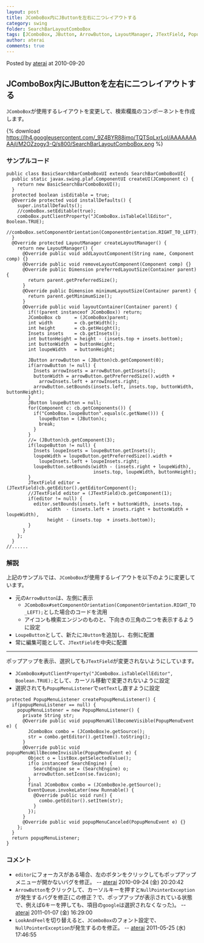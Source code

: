 ```yaml
---
layout: post
title: JComboBox内にJButtonを左右に二つレイアウトする
category: swing
folder: SearchBarLayoutComboBox
tags: [JComboBox, JButton, ArrowButton, LayoutManager, JTextField, PopupMenuListener]
author: aterai
comments: true
---
```


Posted by [aterai](http://terai.xrea.jp/aterai.html) at 2010-09-20

## JComboBox内にJButtonを左右に二つレイアウトする
`JComboBox`が使用するレイアウトを変更して、検索欄風のコンポーネントを作成します。

{% download https://lh4.googleusercontent.com/_9Z4BYR88imo/TQTSqLxrLoI/AAAAAAAAAjI/M2OZzogy3-Q/s800/SearchBarLayoutComboBox.png %}

### サンプルコード
<pre class="prettyprint"><code>public class BasicSearchBarComboBoxUI extends SearchBarComboBoxUI{
  public static javax.swing.plaf.ComponentUI createUI(JComponent c) {
    return new BasicSearchBarComboBoxUI();
  }
  protected boolean isEditable = true;
  @Override protected void installDefaults() {
    super.installDefaults();
    //comboBox.setEditable(true);
    comboBox.putClientProperty("JComboBox.isTableCellEditor", Boolean.TRUE);
    //comboBox.setComponentOrientation(ComponentOrientation.RIGHT_TO_LEFT);
  }
  @Override protected LayoutManager createLayoutManager() {
    return new LayoutManager() {
      @Override public void addLayoutComponent(String name, Component comp) {}
      @Override public void removeLayoutComponent(Component comp) {}
      @Override public Dimension preferredLayoutSize(Container parent) {
        return parent.getPreferredSize();
      }
      @Override public Dimension minimumLayoutSize(Container parent) {
        return parent.getMinimumSize();
      }
      @Override public void layoutContainer(Container parent) {
        if(!(parent instanceof JComboBox)) return;
        JComboBox cb     = (JComboBox)parent;
        int width        = cb.getWidth();
        int height       = cb.getHeight();
        Insets insets    = cb.getInsets();
        int buttonHeight = height - (insets.top + insets.bottom);
        int buttonWidth  = buttonHeight;
        int loupeWidth   = buttonHeight;

        JButton arrowButton = (JButton)cb.getComponent(0);
        if(arrowButton != null) {
          Insets arrowInsets = arrowButton.getInsets();
          buttonWidth = arrowButton.getPreferredSize().width +
            arrowInsets.left + arrowInsets.right;
          arrowButton.setBounds(insets.left, insets.top, buttonWidth, buttonHeight);
        }
        JButton loupeButton = null;
        for(Component c: cb.getComponents()) {
          if("ComboBox.loupeButton".equals(c.getName())) {
            loupeButton = (JButton)c;
            break;
          }
        }
        //= (JButton)cb.getComponent(3);
        if(loupeButton != null) {
          Insets loupeInsets = loupeButton.getInsets();
          loupeWidth = loupeButton.getPreferredSize().width +
            loupeInsets.left + loupeInsets.right;
          loupeButton.setBounds(width - (insets.right + loupeWidth),
                                insets.top, loupeWidth, buttonHeight);
        }
        JTextField editor = (JTextField)cb.getEditor().getEditorComponent();
        //JTextField editor = (JTextField)cb.getComponent(1);
        if(editor != null) {
          editor.setBounds(insets.left + buttonWidth, insets.top,
               width  - (insets.left + insets.right + buttonWidth + loupeWidth),
               height - (insets.top  + insets.bottom));
        }
      }
    };
  }
//......
</code></pre>

### 解説
上記のサンプルでは、`JComboBox`が使用するレイアウトを以下のように変更しています。

- 元の`ArrowButton`は、左側に表示
    - `JComboBox#setComponentOrientation(ComponentOrientation.RIGHT_TO_LEFT);`とした場合のコードを流用
    - アイコンも検索エンジンのものと、下向きの三角の二つを表示するように設定
- `LoupeButton`として、新たに`JButton`を追加し、右側に配置
- 常に編集可能として、`JTextField`を中央に配置

<!-- dummy comment line for breaking list -->

- - - -
ポップアップを表示、選択しても`JTextField`が変更されないようにしています。

- `JComboBox#putClientProperty("JComboBox.isTableCellEditor", Boolean.TRUE);`として、カーソル移動で変更されないように設定
- 選択されても`PopupMenuListener`で`setText`し直すように設定

<!-- dummy comment line for breaking list -->

<pre class="prettyprint"><code>protected PopupMenuListener createPopupMenuListener() {
  if(popupMenuListener == null) {
    popupMenuListener = new PopupMenuListener() {
      private String str;
      @Override public void popupMenuWillBecomeVisible(PopupMenuEvent e) {
        JComboBox combo = (JComboBox)e.getSource();
        str = combo.getEditor().getItem().toString();
      }
      @Override public void popupMenuWillBecomeInvisible(PopupMenuEvent e) {
        Object o = listBox.getSelectedValue();
        if(o instanceof SearchEngine) {
          SearchEngine se = (SearchEngine) o;
          arrowButton.setIcon(se.favicon);
        }
        final JComboBox combo = (JComboBox)e.getSource();
        EventQueue.invokeLater(new Runnable() {
          @Override public void run() {
            combo.getEditor().setItem(str);
          }
        });
      }
      @Override public void popupMenuCanceled(PopupMenuEvent e) {}
    };
  }
  return popupMenuListener;
}
</code></pre>

### コメント
- `editor`にフォーカスがある場合、左のボタンをクリックしてもポップアップメニューが開かないバグを修正。 -- [aterai](http://terai.xrea.jp/aterai.html) 2010-09-24 (金) 20:20:42
- `ArrowButton`をクリックして、カーソルキーを押すと`NullPointerException`が発生するバグを修正(この修正？で、ポップアップが表示されている状態で、例えば<kbd>G</kbd>キーを押しても、項目の`google`は選択されなくなった)。 -- [aterai](http://terai.xrea.jp/aterai.html) 2011-01-07 (金) 16:29:00
- `LookAndFeel`を切り替えると、`JComboBox`のフォント設定で、`NullPointerException`が発生するのを修正。 -- [aterai](http://terai.xrea.jp/aterai.html) 2011-05-25 (水) 17:46:55

<!-- dummy comment line for breaking list -->

